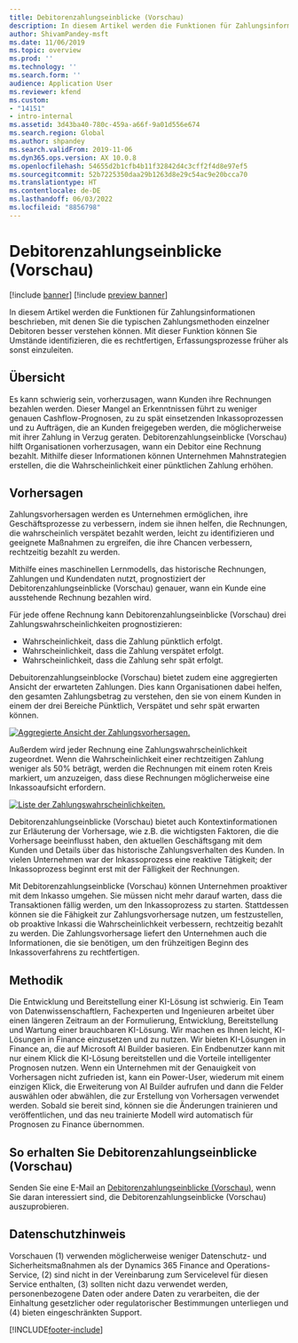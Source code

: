```yaml
---
title: Debitorenzahlungseinblicke (Vorschau)
description: In diesem Artikel werden die Funktionen für Zahlungsinformationen beschrieben, mit denen Sie die typischen Zahlungsmethoden einzelner Debitoren besser verstehen können. Mit dieser Funktion können Sie Umstände identifizieren, die es rechtfertigen, Erfassungsprozesse früher als sonst einzuleiten.
author: ShivamPandey-msft
ms.date: 11/06/2019
ms.topic: overview
ms.prod: ''
ms.technology: ''
ms.search.form: ''
audience: Application User
ms.reviewer: kfend
ms.custom:
- "14151"
- intro-internal
ms.assetid: 3d43ba40-780c-459a-a66f-9a01d556e674
ms.search.region: Global
ms.author: shpandey
ms.search.validFrom: 2019-11-06
ms.dyn365.ops.version: AX 10.0.8
ms.openlocfilehash: 54655d2b1cfb4b11f32842d4c3cff2f4d8e97ef5
ms.sourcegitcommit: 52b7225350daa29b1263d8e29c54ac9e20bcca70
ms.translationtype: HT
ms.contentlocale: de-DE
ms.lasthandoff: 06/03/2022
ms.locfileid: "8856798"
---
```

# <a name="customer-payment-insights-preview"></a>Debitorenzahlungseinblicke (Vorschau)

[!include [banner](../includes/banner.md)]
[!include [preview banner](../includes/preview-banner.md)]

In diesem Artikel werden die Funktionen für Zahlungsinformationen beschrieben, mit denen Sie die typischen Zahlungsmethoden einzelner Debitoren besser verstehen können. Mit dieser Funktion können Sie Umstände identifizieren, die es rechtfertigen, Erfassungsprozesse früher als sonst einzuleiten. 

## <a name="overview"></a>Übersicht

Es kann schwierig sein, vorherzusagen, wann Kunden ihre Rechnungen bezahlen werden. Dieser Mangel an Erkenntnissen führt zu weniger genauen Cashflow-Prognosen, zu zu spät einsetzenden Inkassoprozessen und zu Aufträgen, die an Kunden freigegeben werden, die möglicherweise mit ihrer Zahlung in Verzug geraten. Debitorenzahlungseinblicke (Vorschau) hilft Organisationen vorherzusagen, wann ein Debitor eine Rechnung bezahlt. Mithilfe dieser Informationen können Unternehmen Mahnstrategien erstellen, die die Wahrscheinlichkeit einer pünktlichen Zahlung erhöhen. 

## <a name="predictions"></a>Vorhersagen

Zahlungsvorhersagen werden es Unternehmen ermöglichen, ihre Geschäftsprozesse zu verbessern, indem sie ihnen helfen, die Rechnungen, die wahrscheinlich verspätet bezahlt werden, leicht zu identifizieren und geeignete Maßnahmen zu ergreifen, die ihre Chancen verbessern, rechtzeitig bezahlt zu werden.

Mithilfe eines maschinellen Lernmodells, das historische Rechnungen, Zahlungen und Kundendaten nutzt, prognostiziert der Debitorenzahlungseinblicke (Vorschau) genauer, wann ein Kunde eine ausstehende Rechnung bezahlen wird.

Für jede offene Rechnung kann Debitorenzahlungseinblicke (Vorschau) drei Zahlungswahrscheinlichkeiten prognostizieren:

-   Wahrscheinlichkeit, dass die Zahlung pünktlich erfolgt. 
-   Wahrscheinlichkeit, dass die Zahlung verspätet erfolgt.
-   Wahrscheinlichkeit, dass die Zahlung sehr spät erfolgt.

Debuitorenzahlungseinblocke (Vorschau) bietet zudem eine aggregierten Ansicht der erwarteten Zahlungen. Dies kann Organisationen dabei helfen, den gesamten Zahlungsbetrag zu verstehen, den sie von einem Kunden in einem der drei Bereiche Pünktlich, Verspätet und sehr spät erwarten können.

[![Aggregierte Ansicht der Zahlungsvorhersagen.](./media/graphic-payment-reports.png)](./media/graphic-payment-reports.png)

Außerdem wird jeder Rechnung eine Zahlungswahrscheinlichkeit zugeordnet. Wenn die Wahrscheinlichkeit einer rechtzeitigen Zahlung weniger als 50% beträgt, werden die Rechnungen mit einem roten Kreis markiert, um anzuzeigen, dass diese Rechnungen möglicherweise eine Inkassoaufsicht erfordern. 

[![Liste der Zahlungswahrscheinlichkeiten.](./media/customer-pymnt-probability-list.png)](./media/customer-pymnt-probability-list.png)

Debitorenzahlungseinblicke (Vorschau) bietet auch Kontextinformationen zur Erläuterung der Vorhersage, wie z.B. die wichtigsten Faktoren, die die Vorhersage beeinflusst haben, den aktuellen Geschäftsgang mit dem Kunden und Details über das historische Zahlungsverhalten des Kunden. In vielen Unternehmen war der Inkassoprozess eine reaktive Tätigkeit; der Inkassoprozess beginnt erst mit der Fälligkeit der Rechnungen. 

Mit Debitorenzahlungseinblicke (Vorschau) können Unternehmen proaktiver mit dem Inkasso umgehen. Sie müssen nicht mehr darauf warten, dass die Transaktionen fällig werden, um den Inkassoprozess zu starten. Stattdessen können sie die Fähigkeit zur Zahlungsvorhersage nutzen, um festzustellen, ob proaktive Inkassi die Wahrscheinlichkeit verbessern, rechtzeitig bezahlt zu werden. Die Zahlungsvorhersage liefert den Unternehmen auch die Informationen, die sie benötigen, um den frühzeitigen Beginn des Inkassoverfahrens zu rechtfertigen.

## <a name="methodology"></a>Methodik

Die Entwicklung und Bereitstellung einer KI-Lösung ist schwierig. Ein Team von Datenwissenschaftlern, Fachexperten und Ingenieuren arbeitet über einen längeren Zeitraum an der Formulierung, Entwicklung, Bereitstellung und Wartung einer brauchbaren KI-Lösung. Wir machen es Ihnen leicht, KI-Lösungen in Finance einzusetzen und zu nutzen. Wir bieten KI-Lösungen in Finance an, die auf Microsoft AI Builder basieren. Ein Endbenutzer kann mit nur einem Klick die KI-Lösung bereitstellen und die Vorteile intelligenter Prognosen nutzen. Wenn ein Unternehmen mit der Genauigkeit von Vorhersagen nicht zufrieden ist, kann ein Power-User, wiederum mit einem einzigen Klick, die Erweiterung von AI Builder aufrufen und dann die Felder auswählen oder abwählen, die zur Erstellung von Vorhersagen verwendet werden. Sobald sie bereit sind, können sie die Änderungen trainieren und veröffentlichen, und das neu trainierte Modell wird automatisch für Prognosen zu Finance übernommen.

## <a name="how-to-get-customer-payment-insights-preview"></a>So erhalten Sie Debitorenzahlungseinblicke (Vorschau)

Senden Sie eine E-Mail an [Debitorenzahlungseinblicke (Vorschau)](mailto:fiap@microsoft.com), wenn Sie daran interessiert sind, die Debitorenzahlungseinblicke (Vorschau) auszuprobieren.

## <a name="privacy-notice"></a>Datenschutzhinweis

Vorschauen (1) verwenden möglicherweise weniger Datenschutz- und Sicherheitsmaßnahmen als der Dynamics 365 Finance and Operations-Service, (2) sind nicht in der Vereinbarung zum Servicelevel für diesen Service enthalten, (3) sollten nicht dazu verwendet werden, personenbezogene Daten oder andere Daten zu verarbeiten, die der Einhaltung gesetzlicher oder regulatorischer Bestimmungen unterliegen und (4) bieten eingeschränkten Support.




[!INCLUDE[footer-include](../../includes/footer-banner.md)]
